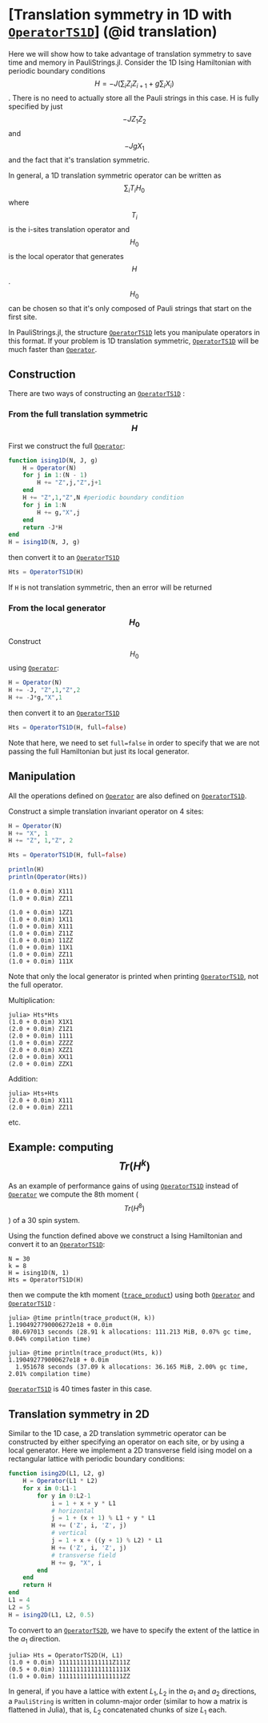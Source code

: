 # [Translation symmetry in 1D with [`OperatorTS1D`](@ref)] (@id translation)

Here we will show how to take advantage of translation symmetry to save time and memory in PauliStrings.jl.
Consider the 1D Ising Hamiltonian with periodic boundary conditions
$$H=-J(\sum_{i}Z_i Z_{i+1} +g \sum_i X_i)$$.
There is no need to actually store all the Pauli strings in this case. H is fully specified by just $$-JZ_1Z_2$$ and $$-Jg X_1$$ and the fact that it's translation symmetric.

In general, a 1D translation symmetric operator can be written as $$\sum_i T_i H_0$$ where $$T_i$$ is the i-sites translation operator and $$H_0$$ is the local operator that generates $$H$$. $$H_0$$ can be chosen so that it's only composed of Pauli strings that start on the first site.

In PauliStrings.jl, the structure [`OperatorTS1D`](@ref) lets you manipulate operators in this format. If your problem is 1D translation symmetric, [`OperatorTS1D`](@ref) will be much faster than [`Operator`](@ref).

## Construction

There are two ways of constructing an [`OperatorTS1D`](@ref) :
### From the full translation symmetric $$H$$
First we construct the full [`Operator`](@ref):
```julia
function ising1D(N, J, g)
    H = Operator(N)
    for j in 1:(N - 1)
        H += "Z",j,"Z",j+1
    end
    H += "Z",1,"Z",N #periodic boundary condition
    for j in 1:N
        H += g,"X",j
    end
    return -J*H
end
H = ising1D(N, J, g)
```
then convert it to an [`OperatorTS1D`](@ref)
```julia
Hts = OperatorTS1D(H)
```
If `H` is not translation symmetric, then an error will be returned
### From the local generator $$H_0$$
Construct $$H_0$$ using [`Operator`](@ref):
```julia
H = Operator(N)
H += -J, "Z",1,"Z",2
H += -J*g,"X",1
```
then convert it to an [`OperatorTS1D`](@ref)
```julia
Hts = OperatorTS1D(H, full=false)
```
Note that here, we need to set `full=false` in order to specify that we are not passing the full Hamiltonian but just its local generator.

## Manipulation
All the operations defined on [`Operator`](@ref) are also defined on [`OperatorTS1D`](@ref).

Construct a simple translation invariant operator on 4 sites:
```julia
H = Operator(N)
H += "X", 1
H += "Z", 1,"Z", 2

Hts = OperatorTS1D(H, full=false)

println(H)
println(Operator(Hts))
```
```
(1.0 + 0.0im) X111
(1.0 + 0.0im) ZZ11

(1.0 + 0.0im) 1ZZ1
(1.0 + 0.0im) 1X11
(1.0 + 0.0im) X111
(1.0 + 0.0im) Z11Z
(1.0 + 0.0im) 11ZZ
(1.0 + 0.0im) 11X1
(1.0 + 0.0im) ZZ11
(1.0 + 0.0im) 111X
```
Note that only the local generator is printed when printing [`OperatorTS1D`](@ref), not the full operator.

Multiplication:
```
julia> Hts*Hts
(1.0 + 0.0im) X1X1
(2.0 + 0.0im) Z1Z1
(2.0 + 0.0im) 1111
(1.0 + 0.0im) ZZZZ
(2.0 + 0.0im) XZZ1
(2.0 + 0.0im) XX11
(2.0 + 0.0im) ZZX1
```

Addition:
```
julia> Hts+Hts
(2.0 + 0.0im) X111
(2.0 + 0.0im) ZZ11
```

etc.

## Example: computing $$Tr(H^k)$$
As an example of performance gains of using [`OperatorTS1D`](@ref) instead of [`Operator`](@ref) we compute the 8th moment ($$Tr(H^8)$$) of a 30 spin system.

Using the function defined above we construct a Ising Hamiltonian and convert it to an [`OperatorTS1D`](@ref):
```
N = 30
k = 8
H = ising1D(N, 1)
Hts = OperatorTS1D(H)
```
then we compute the kth moment ([`trace_product`](@ref)) using both [`Operator`](@ref) and [`OperatorTS1D`](@ref) :
```
julia> @time println(trace_product(H, k))
1.1904927790006272e18 + 0.0im
 80.697013 seconds (28.91 k allocations: 111.213 MiB, 0.07% gc time, 0.04% compilation time)

julia> @time println(trace_product(Hts, k))
1.190492779000627e18 + 0.0im
  1.951678 seconds (37.09 k allocations: 36.165 MiB, 2.00% gc time, 2.01% compilation time)
```
[`OperatorTS1D`](@ref) is 40 times faster in this case.

## Translation symmetry in 2D

Similar to the 1D case, a 2D translation symmetric operator can be constructed by either specifying an operator on each site, or by using a local generator. Here we implement a 2D transverse field ising model on a rectangular lattice with periodic boundary conditions:
```Julia
function ising2D(L1, L2, g)
    H = Operator(L1 * L2)
    for x in 0:L1-1
        for y in 0:L2-1
            i = 1 + x + y * L1
            # horizontal
            j = 1 + (x + 1) % L1 + y * L1
            H += ('Z', i, 'Z', j)
            # vertical
            j = 1 + x + ((y + 1) % L2) * L1
            H += ('Z', i, 'Z', j)
            # transverse field
            H += g, "X", i
        end
    end
    return H
end
L1 = 4
L2 = 5
H = ising2D(L1, L2, 0.5)
```
To convert to an [`OperatorTS2D`](@ref), we have to specify the extent of the lattice in the $a_1$ direction.
```
julia> Hts = OperatorTS2D(H, L1)
(1.0 + 0.0im) 111111111111111Z111Z
(0.5 + 0.0im) 1111111111111111111X
(1.0 + 0.0im) 111111111111111111ZZ
```
In general, if you have a lattice with extent $L_1, L_2$ in the $a_1$ and $a_2$ directions, a `PauliString` is written in column-major order (similar to how a matrix is flattened in Julia), that is, $L_2$ concatenated chunks of size $L_1$ each.